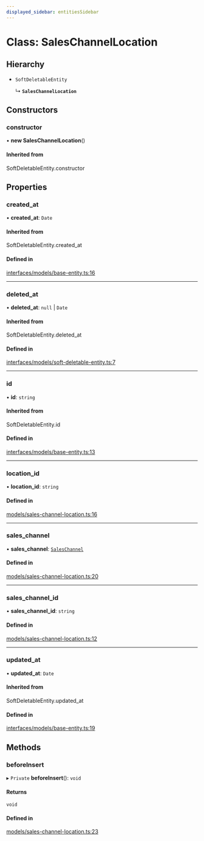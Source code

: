 ```yaml
---
displayed_sidebar: entitiesSidebar
---
```


# Class: SalesChannelLocation

## Hierarchy

- `SoftDeletableEntity`

  ↳ **`SalesChannelLocation`**

## Constructors

### constructor

• **new SalesChannelLocation**()

#### Inherited from

SoftDeletableEntity.constructor

## Properties

### created\_at

• **created\_at**: `Date`

#### Inherited from

SoftDeletableEntity.created\_at

#### Defined in

[interfaces/models/base-entity.ts:16](https://github.com/medusajs/medusa/blob/33df8122b/packages/medusa/src/interfaces/models/base-entity.ts#L16)

___

### deleted\_at

• **deleted\_at**: ``null`` \| `Date`

#### Inherited from

SoftDeletableEntity.deleted\_at

#### Defined in

[interfaces/models/soft-deletable-entity.ts:7](https://github.com/medusajs/medusa/blob/33df8122b/packages/medusa/src/interfaces/models/soft-deletable-entity.ts#L7)

___

### id

• **id**: `string`

#### Inherited from

SoftDeletableEntity.id

#### Defined in

[interfaces/models/base-entity.ts:13](https://github.com/medusajs/medusa/blob/33df8122b/packages/medusa/src/interfaces/models/base-entity.ts#L13)

___

### location\_id

• **location\_id**: `string`

#### Defined in

[models/sales-channel-location.ts:16](https://github.com/medusajs/medusa/blob/33df8122b/packages/medusa/src/models/sales-channel-location.ts#L16)

___

### sales\_channel

• **sales\_channel**: [`SalesChannel`](SalesChannel.md)

#### Defined in

[models/sales-channel-location.ts:20](https://github.com/medusajs/medusa/blob/33df8122b/packages/medusa/src/models/sales-channel-location.ts#L20)

___

### sales\_channel\_id

• **sales\_channel\_id**: `string`

#### Defined in

[models/sales-channel-location.ts:12](https://github.com/medusajs/medusa/blob/33df8122b/packages/medusa/src/models/sales-channel-location.ts#L12)

___

### updated\_at

• **updated\_at**: `Date`

#### Inherited from

SoftDeletableEntity.updated\_at

#### Defined in

[interfaces/models/base-entity.ts:19](https://github.com/medusajs/medusa/blob/33df8122b/packages/medusa/src/interfaces/models/base-entity.ts#L19)

## Methods

### beforeInsert

▸ `Private` **beforeInsert**(): `void`

#### Returns

`void`

#### Defined in

[models/sales-channel-location.ts:23](https://github.com/medusajs/medusa/blob/33df8122b/packages/medusa/src/models/sales-channel-location.ts#L23)
